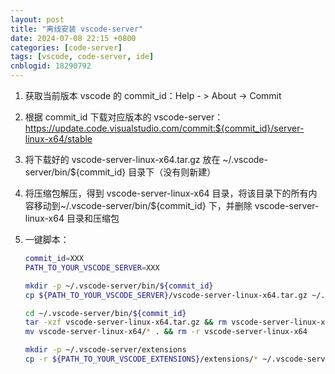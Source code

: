 ```yaml
---
layout: post
title: "离线安装 vscode-server"
date: 2024-07-08 22:15 +0800
categories: [code-server]
tags: [vscode, code-server, ide]
cnblogid: 18290792
---
```


1. 获取当前版本 vscode 的 commit_id：Help - > About -> Commit

2. 根据 commit_id 下载对应版本的 vscode-server：
   https://update.code.visualstudio.com/commit:${commit_id}/server-linux-x64/stable

3. 将下载好的 vscode-server-linux-x64.tar.gz 放在 ~/.vscode-server/bin/${commit_id} 目录下（没有则新建）

4. 将压缩包解压，得到 vscode-server-linux-x64 目录，将该目录下的所有内容移动到~/.vscode-server/bin/${commit_id} 下，并删除 vscode-server-linux-x64 目录和压缩包

5. 一键脚本：

   ```bash
   commit_id=XXX
   PATH_TO_YOUR_VSCODE_SERVER=XXX
   
   mkdir -p ~/.vscode-server/bin/${commit_id}
   cp ${PATH_TO_YOUR_VSCODE_SERVER}/vscode-server-linux-x64.tar.gz ~/.vscode-server/bin/${commit_id}
   
   cd ~/.vscode-server/bin/${commit_id}
   tar -xzf vscode-server-linux-x64.tar.gz && rm vscode-server-linux-x64.tar.gz
   mv vscode-server-linux-x64/* . && rm -r vscode-server-linux-x64
   
   mkdir -p ~/.vscode-server/extensions
   cp -r ${PATH_TO_YOUR_VSCODE_EXTENSIONS}/extensions/* ~/.vscode-server/extensions
   ```


